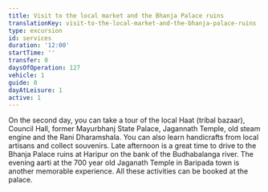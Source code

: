 ```yaml
---
title: Visit to the local market and the Bhanja Palace ruins
translationKey: visit-to-the-local-market-and-the-bhanja-palace-ruins
type: excursion
id: services
duration: '12:00'
startTime: ''
transfer: 0
daysOfOperation: 127
vehicle: 1
guide: 0
dayAtLeisure: 1
active: 1
---
```

On the second day, you can take a tour of the local Haat (tribal bazaar), Council Hall, former Mayurbhanj State Palace, Jagannath Temple, old steam engine and the Rani Dharamshala. You can also learn handicrafts from local artisans and collect souvenirs. Late afternoon is a great time to drive to the Bhanja Palace ruins at Haripur on the bank of the Budhabalanga river. The evening aarti at the 700 year old Jaganath Temple in Baripada town is another memorable experience. All these activities can be booked at the palace.